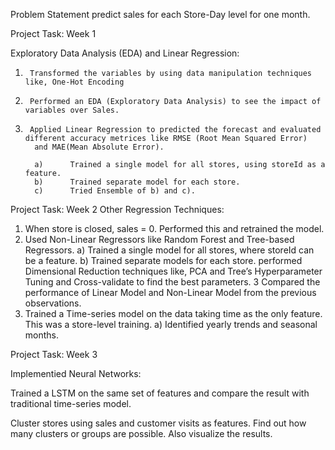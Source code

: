 Problem Statement
predict sales for each Store-Day level for one month.

Project Task: Week 1

Exploratory Data Analysis (EDA) and Linear Regression:
1.      Transformed the variables by using data manipulation techniques like, One-Hot Encoding 
2.      Performed an EDA (Exploratory Data Analysis) to see the impact of variables over Sales.
3.      Applied Linear Regression to predicted the forecast and evaluated different accuracy metrices like RMSE (Root Mean Squared Error)
         and MAE(Mean Absolute Error).
         
         a)      Trained a single model for all stores, using storeId as a feature.
         b)      Trained separate model for each store.
         c)      Tried Ensemble of b) and c).
        

Project Task: Week 2
Other Regression Techniques:

1. When store is closed, sales = 0.  Performed this and retrained the model.
2. Used Non-Linear Regressors like Random Forest and Tree-based Regressors.
       a)    Trained a single model for all stores, where storeId can be a feature.
       b)    Trained separate models for each store.
           performed Dimensional Reduction techniques like, PCA and Tree’s Hyperparameter Tuning and Cross-validate to find the
           best parameters. 
3 Compared the performance of Linear Model and Non-Linear Model from the previous observations.
4. Trained a Time-series model on the data taking time as the only feature. This was a store-level training.
       a)    Identified yearly trends and seasonal months.
 

Project Task: Week 3

Implementied Neural Networks:

Trained a LSTM on the same set of features and compare the result with traditional time-series model.

Cluster stores using sales and customer visits as features. Find out how many clusters or groups are possible. Also visualize the results.

